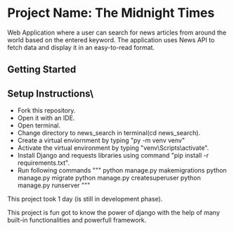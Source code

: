 # Project Name: The Midnight Times

Web Application where a user can search for news articles from around the world based on the entered keyword.
The application uses News API to fetch data and display it in an easy-to-read format.

## Getting Started

## Setup Instructions\

- Fork this repository.
- Open it with an IDE.
- Open terminal.
- Change directory to news_search in terminal(cd news_search).
- Create a virtual enviornment by typing "py -m venv venv"
- Activate the virtual environment by typing "venv\Scripts\activate".
- Install Django and requests libraries using command "pip install -r requirements.txt".
- Run following commands
        """
        python manage.py makemigrations 
        python manage.py migrate
        python manage.py createsuperuser
        python manage.py runserver
        """

This project took 1 day (is still in development phase).

This project is fun got to know the power of django with the help of many built-in functionalities and powerfull framework.
